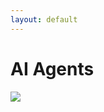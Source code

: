```yaml
---
layout: default
---
```


# AI Agents

<div class="mt-16">
    <img class="h-60" src="/context.4.png">
</div>
